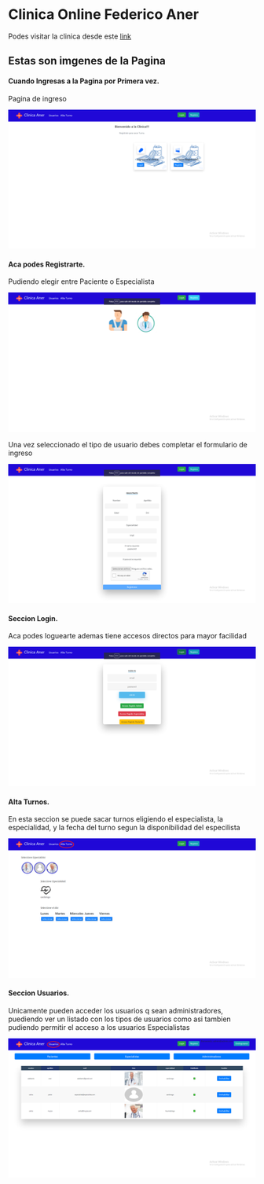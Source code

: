 

# Clinica Online Federico Aner

Podes visitar la clinica desde  este [link](https://clinica-aner.web.app/)

## Estas son imgenes de la Pagina

#### Cuando Ingresas a la Pagina por Primera vez.
Pagina de ingreso

![IngresoSeccion](./src/assets/fotos/paginaInicio.png?raw=true)


#### Aca podes Registrarte.
Pudiendo elegir entre Paciente o Especialista

![registro](./src/assets/fotos/registro.png?raw=true)

Una vez seleccionado el tipo de usuario debes completar el formulario de ingreso

![formIngreso](./src/assets/fotos/formIngreso.png?raw=true)


#### Seccion Login.
Aca podes loguearte ademas tiene accesos directos para mayor facilidad

![login](./src/assets/fotos/login.png?raw=true)

#### Alta Turnos.
En esta seccion se puede sacar turnos eligiendo el especialista, la especialidad, y la fecha del turno segun la disponibilidad del especilista

![turnos](./src/assets/fotos/turnos.png?raw=true)

#### Seccion Usuarios.
Unicamente pueden acceder los usuarios q sean administradores, puediendo ver un listado con los tipos de usuarios como asi tambien pudiendo permitir el acceso a los
usuarios Especialistas

![usuarios](./src/assets/fotos/usuarios.png?raw=true)